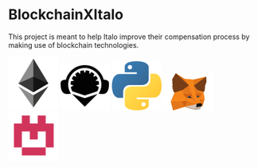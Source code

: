 # BlockchainXItalo
This project is meant to help Italo improve their compensation process by making use of blockchain technologies.






<img src="https://github.com/RebSolcia/BlockchainXItalo/blob/main/README_pics/Ethereum.png" width="100">


<img src="https://github.com/RebSolcia/BlockchainXItalo/blob/main/README_pics/Remix.png" width="100">


<img src="https://github.com/RebSolcia/BlockchainXItalo/blob/main/README_pics/Python.png" width="100">


<img src="https://github.com/RebSolcia/BlockchainXItalo/blob/main/README_pics/Metamask.png" width="100">


<img src="https://github.com/RebSolcia/BlockchainXItalo/blob/main/README_pics/Kovan.png" width="100">


